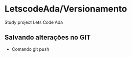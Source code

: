 # LetscodeAda/Versionamento
Study project Lets Code Ada

## Salvando alterações no GIT
* Comando git push